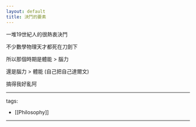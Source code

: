 ```yaml
---
layout: default
title: 決鬥的要素
---
```


一堆19世紀人的很熱衷決鬥

不少數學物理天才都死在刀劍下

所以那個時期是體能 > 腦力

還是腦力 > 體能 (自己把自己達爾文)

搞得我好亂阿  


---
tags:
  - [[Philosophy]]

---
